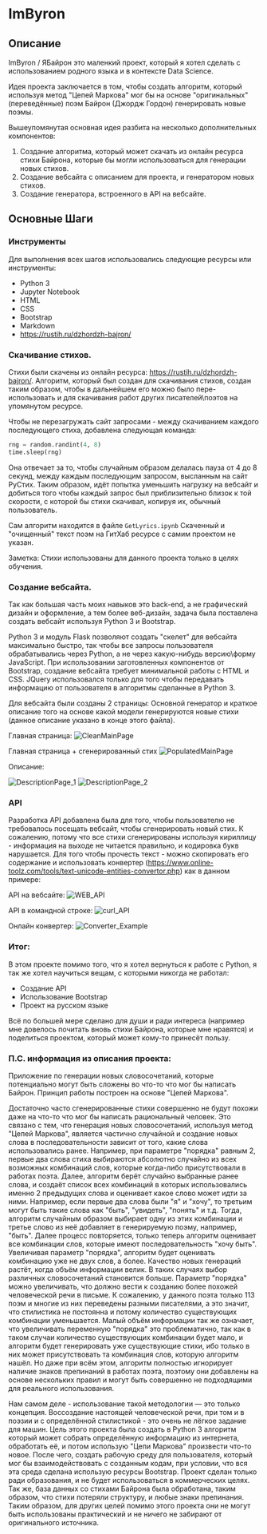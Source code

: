 # ImByron

## Описание

ImByron / ЯБайрон это маленкий проект, который я хотел сделать с использованием родного языка и в контексте Data Science.

Идея проекта заключается в том, чтобы создать алгоритм, который используя метод "Цепей Маркова" мог бы на основе "оригинальных" (переведённые) поэм Байрон (Джордж Гордон) генерировать новые поэмы.

Вышеупомянутая основная идея разбита на несколько дополнительных компонентов:

1. Создание алгоритма, который может скачать из онлайн ресурса стихи Байрона, которые бы могли использоваться для генерации новых стихов.
2. Создание вебсайта с описанием для проекта, и генератором новых стихов.
3. Создание генератора, встроенного в API на вебсайте.

## Основные Шаги

### Инструменты

Для выполнения всех шагов использовались следующие ресурсы или инструменты: 
* Python 3
* Jupyter Notebook
* HTML
* CSS
* Bootstrap
* Markdown
* https://rustih.ru/dzhordzh-bajron/

### Скачивание стихов.

Стихи были скачены из онлайн ресурса: https://rustih.ru/dzhordzh-bajron/. Алгоритм, который был создан для скачивания стихов, создан таким образом, чтобы в дальнейшем его можно было пере-использовать и для скачивания работ других писателей\поэтов на упомянутом ресурсе.

Чтобы не перезагружать сайт запросами - между скачиванием каждого последующего стиха, добавлена следующая команда:

```python
rng = random.randint(4, 8)
time.sleep(rng)
```
Она отвечает за то, чтобы случайным образом делалась пауза от 4 до 8 секунд, между каждым последующим запросом, высланным на сайт РуСтих. Таким образом, идёт попытка уменьшить нагрузку на вебсайт и добиться того чтобы каждый запрос был приблизительно близок к той скорости, с которой бы стихи скачивал, копируя их, обычный пользователь.

Сам алгоритм находится в файле `GetLyrics.ipynb` Скаченный и "очищенный" текст поэм на ГитХаб ресурсе с самим проектом не указан.

Заметка: Стихи использованы для данного проекта только в целях обучения.

### Создание вебсайта.

Так как большая часть моих навыков это back-end, а не графический дизайн и оформление, а тем более веб-дизайн, задача была поставлена создать вебсайт используя Python 3 и Bootstrap.

Python 3 и модуль Flask позволяют создать "скелет" для вебсайта максимально быстро, так чтобы все запросы пользователя обрабатывались через Python, а не через какую-нибудь версию\форму JavaScript. При использовании заготовленных компонентов от Bootstrap, создание вебсайта требует минимальной работы с HTML и CSS. JQuery использовался только для того чтобы передавать информацию от пользователя в алгоритмы сделанные в Python 3.

Для вебсайта были созданы 2 страницы: Основной генератор и краткое описание того на основе какой модели генерируются новые стихи (данное описание указано в конце этого файла).

Главная страница:
![](https://github.com/Si-ja/ImByron/blob/master/VisualExamples/MainPage_Clean.PNG?raw=true "CleanMainPage")

Главная страница + сгенерированный стих
![](https://github.com/Si-ja/ImByron/blob/master/VisualExamples/MainPage_Example.PNG?raw=true "PopulatedMainPage")

Описание:

![](https://github.com/Si-ja/ImByron/blob/master/VisualExamples/DescriptionPage_1.PNG?raw=true "DescriptionPage_1")
![](https://github.com/Si-ja/ImByron/blob/master/VisualExamples/DescriptionPage_2.PNG?raw=true "DescriptionPage_2")

### API

Разработка API добавлена была для того, чтобы пользователю не требовалось посещать вебсайт, чтобы сгенерировать новый стих. К сожалению, потому что все стихи сгенерированы используя кириллицу - информация на выходе не читается правильно, и кодировка букв нарушается. Для того чтобы прочесть текст - можно скопировать его содержание и использовать конвертер (https://www.online-toolz.com/tools/text-unicode-entities-convertor.php) как в данном примере: 

API на вебсайте: 
![](https://github.com/Si-ja/ImByron/blob/master/VisualExamples/APIExample.PNG?raw=true "WEB_API")

API в командной строке:
![](https://github.com/Si-ja/ImByron/blob/master/VisualExamples/curl_example.PNG?raw=true "curl_API")

Онлайн конвертер:
![](https://github.com/Si-ja/ImByron/blob/master/VisualExamples/WorkingConverter.PNG?raw=true "Converter_Example")

### Итог:

В этом проекте помимо того, что я хотел вернуться к работе с Python, я так же хотел научиться вещам, с которыми никогда не работал:

* Создание API
* Использование Bootstrap
* Проект на русском языке

Всё по большей мере сделано для души и ради интереса (например мне довелось почитать вновь стихи Байрона, которые мне нравятся) и поделиться проектом, который может кому-то принесёт пользу.

### П.С. информация из описания проекта:

Приложение по генерации новых словосочетаний, которые потенциально могут быть сложены во что-то что мог бы написать Байрон. Принцип работы построен на основе "Цепей Маркова".

Достаточно часто сгенерированные стихи совершенно не будут похожи даже на что-то что мог бы написать рациональный человек. Это связано с тем, что генерация новых словосочетаний, используя метод "Цепей Маркова", является частично случайной и создание новых слова в последовательности зависит от того, какие слова использовались ранее. Например, при параметре "порядка" равным 2, первые два слова стиха выбираются абсолютно случайно из всех возможных комбинаций слов, которые когда-либо присутствовали в работах поэта. Далее, алгоритм берёт случайно выбранные ранее слова, и создаёт список всех комбинаций в которых использовались именно 2 предыдущих слова и оценивает какое слово может идти за ними. Например, если первые два слова были "я" и "хочу", то третьим могут быть такие слова как "быть", "увидеть", "понять" и т.д. Тогда, алгоритм случайным образом выбирает одну из этих комбинации и третье слово из неё добавляет в генерируемую поэму, например, "быть". Далее процесс повторяется, только теперь алгоритм оценивает все комбинации слов, которые имеют последовательность "хочу быть". Увеличивая параметр "порядка", алгоритм будет оценивать комбинацию уже не двух слов, а более. Качество новых генераций растёт, когда объём информации велик. В таких случаях выбор различных словосочетаний становится больше. Параметр "порядка" можно увеличивать, что должно вести к созданию более похожей человеческой речи в письме. К сожалению, у данного поэта только 113 поэм и многие из них переведены разными писателями, а это значит, что стилистика не постоянна и потому количество существующих комбинации уменьшается. Малый объём информации так же означает, что увеличивать переменную "порядка" это проблематично, так как в таком случаи количество существующих комбинации будет мало, и алгоритм будет генерировать уже существующие стихи, ибо только в них может присутствовать та комбинация слов, которую алгоритм нашёл. Но даже при всём этом, алгоритм полностью игнорирует наличие знаков препинаний в работах поэта, поэтому они добавлены на основе нескольких правил и могут быть совершенно не подходящими для реального использования.

Нам самом деле - использование такой методологии — это только концепция. Воссоздание настоящей человеческой речи, при том и в поэзии и с определённой стилистикой - это очень не лёгкое задание для машин. Цель этого проекта была создать в Python 3 алгоритм который может собрать определённую информацию из интернета, обработать её, и потом использую "Цепи Маркова" произвести что-то новое. После чего, создать рабочую среду для пользователя, который мог бы взаимодействовать с созданным кодам, при условии, что вся эта среда сделана использую ресурсы Bootstrap. Проект сделан только ради образования, и не будет использоваться в коммерческих целях. Так же, база данных со стихами Байрона была обработана, таким образом, что стихи потеряли структуру, и любые знаки препинания. Таким образом, для других целей помимо этого проекта они не могут быть использованы практический и не ничего не забирают от оригинального источника.
